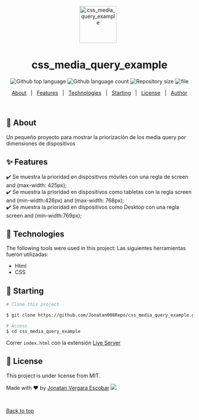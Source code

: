 <div align="center" id="top"> 
  <img src="https://jonatan008.com/assets/img/favicon.ico" alt="css_media_query_example" width="100"/>
&#xa0;
  <!-- <a href="https://_0_jonatan008.netlify.app">Demo</a> -->
</div>
<h1 align="center">css_media_query_example</h1>
<p align="center">
  <img alt="Github top language" src="https://img.shields.io/github/languages/top/Jonatan008Repo/css_media_query_example?color=56BEB8">
  <img alt="Github language count" src="https://img.shields.io/github/languages/count/Jonatan008Repo/css_media_query_example?color=56BEB8">
  <img alt="Repository size" src="https://img.shields.io/github/repo-size/Jonatan008Repo/css_media_query_example?color=56BEB8">
  <img alt="file" src="https://img.shields.io/github/directory-file-count/Jonatan008Repo/css_media_query_example?style=plastic" >
</p>
<!-- Status -->
<!-- <h4 align="center">
	🚧  _0_jonatan008 🚀 Under construction...  🚧
</h4>
<hr> -->
<p align="center">
  <a href="#dart-about">About</a> &#xa0; | &#xa0; 
  <a href="#sparkles-features">Features</a> &#xa0; | &#xa0;
  <a href="#rocket-technologies">Technologies</a> &#xa0; | &#xa0;  
  <a href="#checkered_flag-starting">Starting</a> &#xa0; | &#xa0;
  <a href="#memo-license">License</a> &#xa0; | &#xa0;
  <a href="https://github.com/Jonatan008Repo" target="_blank">Author</a>
</p>
<br>

## :dart: About ##
Un pequeño proyecto para mostrar la priorización de los media query por dimensiones de dispositivos

## :sparkles: Features ##
:heavy_check_mark: Se muestra la prioridad en dispositivos móviles con una regla de screen and (max-width: 425px);\
:heavy_check_mark: Se muestra la prioridad en dispositivos como tabletas con la regla screen and (min-width:426px) and (max-width: 768px);\
:heavy_check_mark: Se muestra la prioridad en dispositivos como Desktop con una regla screen and (min-width:769px);
## :rocket: Technologies ##
The following tools were used in this project:
Las siguientes herramientas fueron utilizadas:
- Html
- CSS
## :checkered_flag: Starting ##
```bash
# Clone this project

$ git clone https://github.com/Jonatan008Repo/css_media_query_example.git

# Access
$ cd css_media_query_example
```
Correr <code>index.html</code> con la extensión [Live Server](https://github.com/ritwickdey/vscode-live-server)


## :memo: License ##
This project is under license from MIT.

Made with :heart: by <a href="https://github.com/Jonatan008Repo" target="_blank">Jonatan Vergara Escobar</a>
<img src="https://img.shields.io/twitter/follow/_JONATAN008?style=social">

&#xa0;

<a href="#top">Back to top</a>
```
